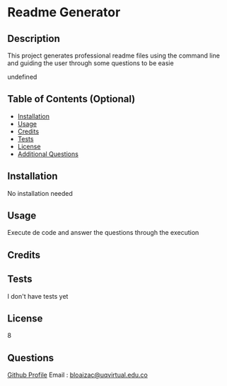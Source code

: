 
# Readme Generator

## Description
This project generates professional readme files using the command line and guiding the user through some questions to be easie

undefined

## Table of Contents (Optional)

- [Installation](#installation)
- [Usage](#usage)
- [Credits](#credits)
- [Tests](#tests)
- [License](#license)
- [Additional Questions](#questions)

## Installation
No installation needed

## Usage
Execute de code and answer the questions through the execution

## Credits


## Tests
I don't have tests yet

## License
8

## Questions

[Github Profile](https://github.com/braulioloaizac)
Email : bloaizac@uqvirtual.edu.co


